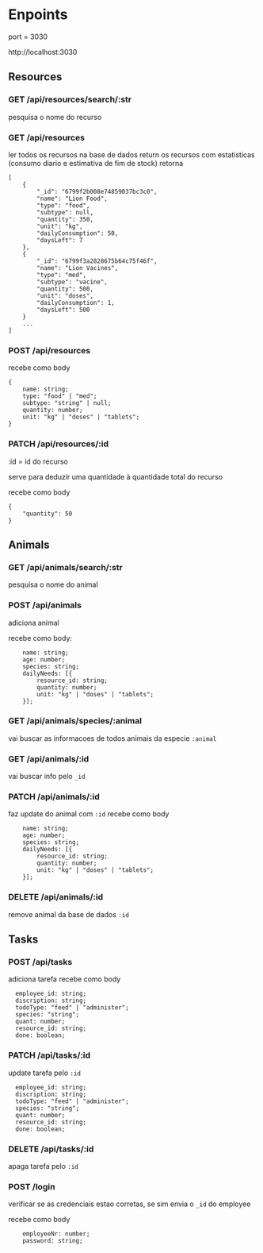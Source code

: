 # Enpoints

port = 3030

http://localhost:3030

## Resources

### GET /api/resources/search/:str

pesquisa o nome do recurso

### GET /api/resources

ler todos os recursos na base de dados return os recursos com estatisticas (consumo diario e estimativa de fim de stock)
retorna

```
[
	{
		"_id": "6799f2b008e74859037bc3c0",
		"name": "Lion Food",
		"type": "food",
		"subtype": null,
		"quantity": 350,
		"unit": "kg",
		"dailyConsumption": 50,
		"daysLeft": 7
	},
	{
		"_id": "6799f3a2828675b64c75f46f",
		"name": "Lion Vacines",
		"type": "med",
		"subtype": "vacine",
		"quantity": 500,
		"unit": "doses",
		"dailyConsumption": 1,
		"daysLeft": 500
	}
    ...
]
```

### POST /api/resources

recebe como body

```
{
    name: string;
    type: "food" | "med";
    subtype: "string" | null;
    quantity: number;
    unit: "kg" | "doses" | "tablets";
}
```

### PATCH /api/resources/:id

:id = id do recurso

serve para deduzir uma quantidade à quantidade total do recurso

recebe como body

```
{
	"quantity": 50
}
```

## Animals

### GET /api/animals/search/:str

pesquisa o nome do animal

### POST /api/animals

adiciona animal

recebe como body:

```
    name: string;
    age: number;
    species: string;
    dailyNeeds: [{
        resource_id: string;
        quantity: number;
        unit: "kg" | "doses" | "tablets";
    }];
```

### GET /api/animals/species/:animal

vai buscar as informacoes de todos animais da especie `:animal`

### GET /api/animals/:id

vai buscar info pelo `_id`

### PATCH /api/animals/:id

faz update do animal com `:id`
recebe como body

```
    name: string;
    age: number;
    species: string;
    dailyNeeds: [{
        resource_id: string;
        quantity: number;
        unit: "kg" | "doses" | "tablets";
    }];
```

### DELETE /api/animals/:id

remove animal da base de dados `:id`

## Tasks

### POST /api/tasks

adiciona tarefa
recebe como body

```
  employee_id: string;
  discription: string;
  todoType: "feed" | "administer";
  species: "string";
  quant: number;
  resource_id: string;
  done: boolean;
```

### PATCH /api/tasks/:id

update tarefa pelo `:id`

```
  employee_id: string;
  discription: string;
  todoType: "feed" | "administer";
  species: "string";
  quant: number;
  resource_id: string;
  done: boolean;
```

### DELETE /api/tasks/:id

apaga tarefa pelo `:id`

### POST /login

verificar se as credenciais estao corretas, se sim envia o `_id` do employee

recebe como body

```
    employeeNr: number;
    password: string;
```
